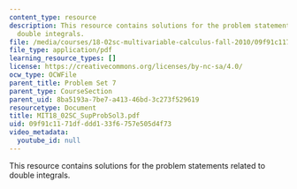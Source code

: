 ```yaml
---
content_type: resource
description: This resource contains solutions for the problem statements related to
  double integrals.
file: /media/courses/18-02sc-multivariable-calculus-fall-2010/09f91c1171dfddd133f6757e505d4f73_MIT18_02SC_SupProbSol3.pdf
file_type: application/pdf
learning_resource_types: []
license: https://creativecommons.org/licenses/by-nc-sa/4.0/
ocw_type: OCWFile
parent_title: Problem Set 7
parent_type: CourseSection
parent_uid: 8ba5193a-7be7-a413-46bd-3c273f529619
resourcetype: Document
title: MIT18_02SC_SupProbSol3.pdf
uid: 09f91c11-71df-ddd1-33f6-757e505d4f73
video_metadata:
  youtube_id: null
---
```

This resource contains solutions for the problem statements related to double integrals.